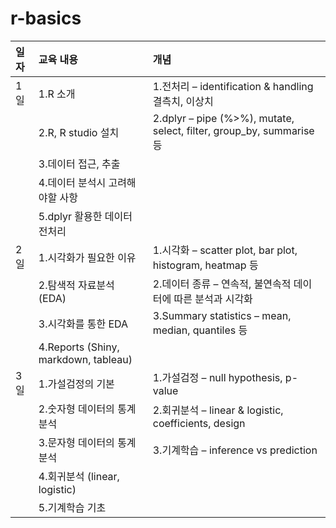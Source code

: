 # r-basics

|일자|교육 내용|개념|
|:----|:----|:----|
|1일|1.R 소개|1.전처리 – identification & handling 결측치, 이상치 
| |2.R, R studio 설치 | 2.dplyr – pipe (%>%), mutate, select, filter, group_by, summarise 등|
| |3.데이터 접근, 추출
| |4.데이터 분석시 고려해야할 사항| |
| |5.dplyr 활용한 데이터 전처리| |
|2일 |1.시각화가 필요한 이유 |1.시각화 – scatter plot, bar plot, histogram, heatmap 등|
| |2.탐색적 자료분석 (EDA) |2.데이터 종류 – 연속적, 불연속적 데이터에 따른 분석과 시각화|
| |3.시각화를 통한 EDA|3.Summary statistics – mean, median, quantiles 등|
| |4.Reports (Shiny, markdown, tableau)| |
|3일 |1.가설검정의 기본|1.가설검정 – null hypothesis, p-value|
| |2.숫자형 데이터의 통계분석|2.회귀분석 – linear & logistic, coefficients, design|
| |3.문자형 데이터의 통계분석|3.기계학습 – inference vs prediction|
| |4.회귀분석 (linear, logistic)| |
| |5.기계학습 기초| |
